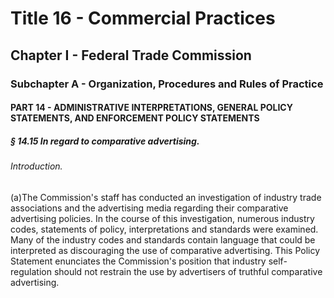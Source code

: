 
# Title 16 - Commercial Practices
## Chapter I - Federal Trade Commission
### Subchapter A - Organization, Procedures and Rules of Practice
#### PART 14 - ADMINISTRATIVE INTERPRETATIONS, GENERAL POLICY STATEMENTS, AND ENFORCEMENT POLICY STATEMENTS
##### § 14.15 In regard to comparative advertising.
###### Introduction.

(a)The Commission's staff has conducted an investigation of industry trade associations and the advertising media regarding their comparative advertising policies. In the course of this investigation, numerous industry codes, statements of policy, interpretations and standards were examined. Many of the industry codes and standards contain language that could be interpreted as discouraging the use of comparative advertising. This Policy Statement enunciates the Commission's position that industry self-regulation should not restrain the use by advertisers of truthful comparative advertising.
